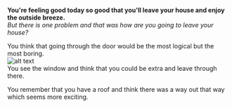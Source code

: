 **You're feeling good today so good that you'll leave your house and enjoy the outside breeze.**  
*But there is one problem and that was how are you going to leave your house?*

You think that going through the door would be the most logical but the most boring.  
![alt text](images/frontdoor)  
You see the window and think that you could be extra and leave through there.  

You remember that you have a roof and think there was a way out that way which seems more exciting.
